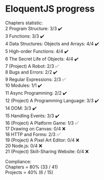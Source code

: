 
# EloquentJS progress

Chapters statistic:  
 2 Program Structure: 3/3 :heavy_check_mark:  
 3 Functions: 3/3 :heavy_check_mark:  
 4 Data Structures: Objects and Arrays: 4/4 :heavy_check_mark:  
 5 High-order Functions: 4/4 :heavy_check_mark:  
 6 The Secret Life of Objects: 4/4 :heavy_check_mark:  
 7 (Project) A Robot: 2/3 :white_check_mark:  
 8 Bugs and Errors: 2/2 :heavy_check_mark:  
 9 Regular Expressions: 2/3 :white_check_mark:  
10 Modules: 1/1 :heavy_check_mark:  
11 Async Programming: 2/2 :heavy_check_mark:  
12 (Project) A Programming Language: 3/3 :heavy_check_mark:  
14 DOM: 3/3 :heavy_check_mark:  
15 Handling Events: 3/3 :heavy_check_mark:  
16 (Project) A Platform Game: 1/3 :white_check_mark:  
17 Drawing on Canvas: 0/4 :x:  
18 HTTP and Forms: 2/3 :white_check_mark:  
19 (Project) A Pixel Art Editor: 0/4 :x:  
20 Node.js: 0/4 :x:  
21 (Project) Skill-Sharing Website: 0/4 :x:  
  
Compliance:  
 Chapters = 80% (33 / 41)  
 Projects = 40% (6 / 15)  
